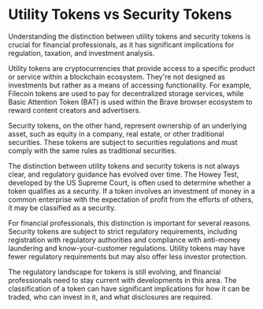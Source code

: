 # Utility Tokens vs Security Tokens

Understanding the distinction between utility tokens and security tokens is crucial for financial professionals, as it has significant implications for regulation, taxation, and investment analysis.

Utility tokens are cryptocurrencies that provide access to a specific product or service within a blockchain ecosystem. They're not designed as investments but rather as a means of accessing functionality. For example, Filecoin tokens are used to pay for decentralized storage services, while Basic Attention Token (BAT) is used within the Brave browser ecosystem to reward content creators and advertisers.

Security tokens, on the other hand, represent ownership of an underlying asset, such as equity in a company, real estate, or other traditional securities. These tokens are subject to securities regulations and must comply with the same rules as traditional securities.

The distinction between utility tokens and security tokens is not always clear, and regulatory guidance has evolved over time. The Howey Test, developed by the US Supreme Court, is often used to determine whether a token qualifies as a security. If a token involves an investment of money in a common enterprise with the expectation of profit from the efforts of others, it may be classified as a security.

For financial professionals, this distinction is important for several reasons. Security tokens are subject to strict regulatory requirements, including registration with regulatory authorities and compliance with anti-money laundering and know-your-customer regulations. Utility tokens may have fewer regulatory requirements but may also offer less investor protection.

The regulatory landscape for tokens is still evolving, and financial professionals need to stay current with developments in this area. The classification of a token can have significant implications for how it can be traded, who can invest in it, and what disclosures are required.
